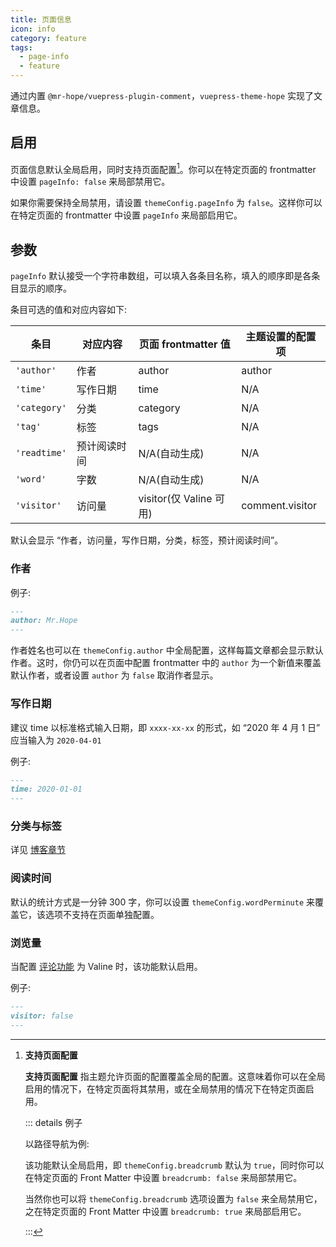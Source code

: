 ```yaml
---
title: 页面信息
icon: info
category: feature
tags:
  - page-info
  - feature
---
```


通过内置 `@mr-hope/vuepress-plugin-comment`，`vuepress-theme-hope` 实现了文章信息。

## 启用

页面信息默认全局启用，同时支持页面配置[^applypartically]。你可以在特定页面的 frontmatter 中设置 `pageInfo: false` 来局部禁用它。

[^applypartically]: **支持页面配置** <Badge text="支持页面配置" />

    **支持页面配置** 指主题允许页面的配置覆盖全局的配置。这意味着你可以在全局启用的情况下，在特定页面将其禁用，或在全局禁用的情况下在特定页面启用。

    ::: details 例子

    以路径导航为例:

    该功能默认全局启用，即 `themeConfig.breadcrumb` 默认为 `true`，同时你可以在特定页面的 Front Matter 中设置 `breadcrumb: false` 来局部禁用它。

    当然你也可以将 `themeConfig.breadcrumb` 选项设置为 `false` 来全局禁用它，之在特定页面的 Front Matter 中设置 `breadcrumb: true` 来局部启用它。

    :::

如果你需要保持全局禁用，请设置 `themeConfig.pageInfo` 为 `false`。这样你可以在特定页面的 frontmatter 中设置 `pageInfo` 来局部启用它。

## 参数 <Badge text="支持页面配置" />

`pageInfo` 默认接受一个字符串数组，可以填入各条目名称，填入的顺序即是各条目显示的顺序。

条目可选的值和对应内容如下:

| 条目         | 对应内容     | 页面 frontmatter 值     | 主题设置的配置项 |
| ------------ | ------------ | ----------------------- | ---------------- |
| `'author'`   | 作者         | author                  | author           |
| `'time'`     | 写作日期     | time                    | N/A              |
| `'category'` | 分类         | category                | N/A              |
| `'tag'`      | 标签         | tags                    | N/A              |
| `'readtime'` | 预计阅读时间 | N/A(自动生成)           | N/A              |
| `'word'`     | 字数         | N/A(自动生成)           | N/A              |
| `'visitor'`  | 访问量       | visitor(仅 Valine 可用) | comment.visitor  |

默认会显示 “作者，访问量，写作日期，分类，标签，预计阅读时间”。

### 作者 <Badge text="支持页面配置" />

例子:

```md
---
author: Mr.Hope
---
```

作者姓名也可以在 `themeConfig.author` 中全局配置，这样每篇文章都会显示默认作者。这时，你仍可以在页面中配置 frontmatter 中的 `author` 为一个新值来覆盖默认作者，或者设置 `author` 为 `false` 取消作者显示。

### 写作日期

建议 time 以标准格式输入日期，即 `xxxx-xx-xx` 的形式，如 “2020 年 4 月 1 日” 应当输入为 `2020-04-01`

例子:

```md
---
time: 2020-01-01
---
```

### 分类与标签

详见 [博客章节](../blog/blog.md)

### 阅读时间

默认的统计方式是一分钟 300 字，你可以设置 `themeConfig.wordPerminute` 来覆盖它，该选项不支持在页面单独配置。

### 浏览量 <Badge text="支持页面配置" />

当配置 [评论功能](comment.md) 为 Valine 时，该功能默认启用。

例子:

```md
---
visitor: false
---
```
